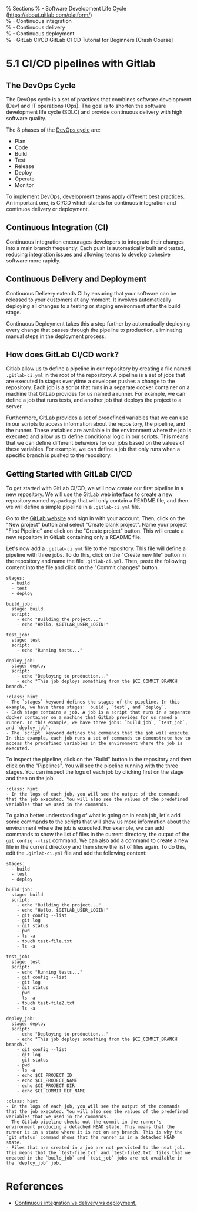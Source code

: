 % Sections
% - Software Development Life Cycle  (https://about.gitlab.com/platform/)  
% - Continuous integration  
% - Continuous delivery  
% - Continuous deployment  
% - GitLab CI/CD GitLab CI CD Tutorial for Beginners [Crash Course]  

# 5.1 CI/CD pipelines with Gitlab

## The DevOps Cycle

The DevOps cycle is a set of practices that combines software development (Dev) and IT operations (Ops). The goal is to shorten the software development life cycle (SDLC) and provide continuous delivery with high software quality.

The 8 phases of the [DevOps cycle](https://marvel-b1-cdn.bc0a.com/f00000000236551/dt-cdn.net/wp-content/uploads/2021/07/13429_ILL_DevOpsLoop.png) are:
- Plan
- Code
- Build
- Test
- Release
- Deploy
- Operate
- Monitor

To implement DevOps, development teams apply different best practices. An important one, is CI/CD which stands for continuos integration and continuos delivery or deployment.

## Continuous Integration (CI)

Continuous Integration encourages developers to integrate their changes into a main branch frequently. Each push is automatically built and tested, reducing integration issues and allowing teams to develop cohesive software more rapidly.

## Continuous Delivery and Deployment

Continuous Delivery extends CI by ensuring that your software can be released to your customers at any moment. It involves automatically deploying all changes to a testing or staging environment after the build stage.

Continuous Deployment takes this a step further by automatically deploying every change that passes through the pipeline to production, eliminating manual steps in the deployment process.

## How does GitLab CI/CD work?

Gitlab allow us to define a pipeline in our repository by creating a file named `.gitlab-ci.yml` in the root of the repository. A pipeline is a set of jobs that are executed in stages everytime a developer pushes a change to the repository. Each job is a script that runs in a separate docker container on a machine that GitLab provides for us named a runner. For example, we can define a job that runs tests, and another job that deploys the project to a server.

Furthermore, GitLab provides a set of predefined variables that we can use in our scripts to access information about the repository, the pipeline, and the runner. These variables are available in the environment where the job is executed and allow us to define conditional logic in our scripts. This means that we can define different behaviors for our jobs based on the values of these variables. For example, we can define a job that only runs when a specific branch is pushed to the repository.

## Getting Started with GitLab CI/CD

To get started with GitLab CI/CD, we will now create our first pipeline in a new repository. We will use the GitLab web interface to create a new repository named `my-package` that will only contain a README file, and then we will define a simple pipeline in a `.gitlab-ci.yml` file.

Go to the [GitLab website](https://gitlab.com/) and sign in with your account. Then, click on the "New project" button and select "Create blank project". Name your project "First Pipeline" and click on the "Create project" button. This will create a new repository in GitLab containing only a README file.

Let's now add a `.gitlab-ci.yml` file to the repository. This file will define a pipeline with three jobs. To do this, click on the "Create new file" button in the repository and name the file `.gitlab-ci.yml`. Then, paste the following content into the file and click on the "Commit changes" button.

```{code-block} yaml
stages:
  - build
  - test
  - deploy

build_job:
  stage: build
  script:
    - echo "Building the project..."
    - echo "Hello, $GITLAB_USER_LOGIN!"

test_job:
  stage: test
  script:
    - echo "Running tests..."

deploy_job:
  stage: deploy
  script:
    - echo "Deploying to production..."
    - echo "This job deploys something from the $CI_COMMIT_BRANCH branch."
```

```{admonition} What to notice
:class: hint
- The `stages` keyword defines the stages of the pipeline. In this example, we have three stages: `build`, `test`, and `deploy`.
- Each stage contains a job. A job is a script that runs in a separate docker container on a machine that GitLab provides for us named a runner. In this example, we have three jobs: `build_job`, `test_job`, and `deploy_job`.
- The `script` keyword defines the commands that the job will execute. In this example, each job runs a set of commands to demonstrate how to access the predefined variables in the environment where the job is executed.
```

To inspect the pipeline, click on the "Build" button in the repository and then click on the "Pipelines". You will see the pipeline running with the three stages. You can inspect the logs of each job by clicking first on the stage and then on the job.

```{admonition} What to notice
:class: hint
- In the logs of each job, you will see the output of the commands that the job executed. You will also see the values of the predefined variables that we used in the commands.
```

To gain a better understanding of what is going on in each job, let's add some commands to the scripts that will show us more information about the environment where the job is executed. For example, we can add commands to show the list of files in the current directory, the output of the `git config --list` command. We can also add a command to create a new file in the current directory and then show the list of files again. To do this, edit the `.gitlab-ci.yml` file and add the following content:

```{code-block} yaml
stages:
  - build
  - test
  - deploy

build_job:
  stage: build
  script:
    - echo "Building the project..."
    - echo "Hello, $GITLAB_USER_LOGIN!"
    - git config --list
    - git log
    - git status
    - pwd
    - ls -a
    - touch test-file.txt
    - ls -a

test_job:
  stage: test
  script:
    - echo "Running tests..."
    - git config --list
    - git log
    - git status
    - pwd
    - ls -a
    - touch test-file2.txt
    - ls -a

deploy_job:
  stage: deploy
  script:
    - echo "Deploying to production..."
    - echo "This job deploys something from the $CI_COMMIT_BRANCH branch."
    - git config --list
    - git log
    - git status
    - pwd
    - ls -a
    - echo $CI_PROJECT_ID
    - echo $CI_PROJECT_NAME
    - echo $CI_PROJECT_DIR
    - echo $CI_COMMIT_REF_NAME
```

```{admonition} What to notice
:class: hint
- In the logs of each job, you will see the output of the commands that the job executed. You will also see the values of the predefined variables that we used in the commands.
- The Gitlab pipeline checks out the commit in the runner's environment producing a detached HEAD state. This means that the runner is in a state where it is not on any branch. This is why the `git status` command shows that the runner is in a detached HEAD state.
- Files that are created in a job are not persisted to the next job. This means that the `test-file.txt` and `test-file2.txt` files that we created in the `build_job` and `test_job` jobs are not available in the `deploy_job` job.
```

# References

- [Continuous integration vs delivery vs deployment.](https://www.atlassian.com/continuous-delivery/principles/continuous-integration-vs-delivery-vs-deployment)